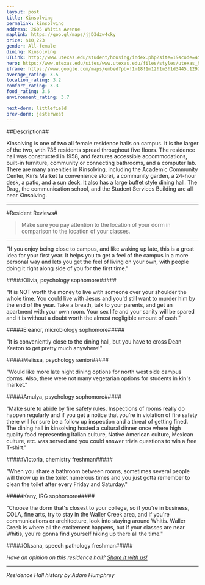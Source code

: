 ```yaml
---
layout: post
title: Kinsolving
permalink: kinsolving
address: 2605 Whitis Avenue
maplink: https://goo.gl/maps/jjD3dzw4cky
price: $10,223
gender: All-female
dining: Kinsolving
UTLink: http://www.utexas.edu/student/housing/index.php?site=1&scode=4&id=116
hero: https://www.utexas.edu/sites/www.utexas.edu/files/styles/utexas_hero_photo_image/public/hero-photos/maincampus_hero.jpg?itok=i1E3qQY4
iframe: https://www.google.com/maps/embed?pb=!1m18!1m12!1m3!1d3445.1292001809215!2d-97.74182028487012!3d30.290383313867196!2m3!1f0!2f0!3f0!3m2!1i1024!2i768!4f13.1!3m3!1m2!1s0x8644b582f6343421%3A0xe616f20f52f36d5e!2sKinsolving+Residence+Hall!5e0!3m2!1sen!2sus!4v1462317713758
average_rating: 3.5
location_rating: 3.2
comfort_rating: 3.3
food_rating: 3.6
environment_rating: 3.7

next-dorm: littlefield
prev-dorm: jesterwest
---
```


##Description##

Kinsolving is one of two all female residence halls on campus. It is the larger of the two, with 735 residents spread throughout five floors. The residence hall was constructed in 1958, and features accessible accommodations, built-in furniture, community or connecting bathrooms, and a computer lab. There are many amenities in Kinsolving, including the Academic Community Center, Kin’s Market (a convenience store), a community garden, a 24-hour desk, a patio, and a sun deck. It also has a large buffet style dining hall. The Drag, the communication school, and the Student Services Building are all near Kinsolving.

---

#Resident Reviews#


> Make sure you pay attention to the location of your dorm in comparison to the location of your classes.


---

"If you enjoy being close to campus, and like waking up late, this is a great idea for your first year. It helps you to get a feel of the campus in a more personal way and lets you get the feel of living on your own, with people doing it right along side of you for the first time."

#####Olivia, psychology sophomore#####


"It is NOT worth the money to live with someone over your shoulder the whole time. You could live with Jesus and you'd still want to murder him by the end of the year. Take a breath, talk to your parents, and get an apartment with your own room. Your sex life and your sanity will be spared and it is without a doubt worth the almost negligible amount of cash."

#####Eleanor, microbiology sophomore#####

"It is conveniently close to the dining hall, but you have to cross Dean Keeton to get pretty much anywhere!"

#####Melissa, psychology senior#####

"Would like more late night dining options for north west side campus dorms. Also, there were not many vegetarian options for students in kin's market."

#####Amulya, psychology sophomore#####

"Make sure to abide by fire safety rules.  Inspections of rooms really do happen regularly and if you get a notice that you're in violation of fire safety there will for sure be a follow up inspection and a threat of getting fined. The dining hall in kinsolving hosted a cultural dinner once where high quality food representing Italian culture, Native American culture, Mexican culture, etc. was served and you could answer trivia questions to win a free T-shirt."

#####Victoria, chemistry freshman#####

"When you share a bathroom between rooms, sometimes several people will throw up in the toilet numerous times and you just gotta remember to clean the toilet after every Friday and Saturday."

#####Kany, IRG sophomore#####

"Choose the dorm that's closest to your college, so if you're in business, COLA, fine arts, try to stay in the Waller Creek area, and if you're communications or architecture, look into staying around Whitis. Waller Creek is where all the excitement happens, but if your classes are near Whitis, you're gonna find yourself hiking up there all the time."

#####Oksana, speech pathology freshman#####

_Have an opinion on this residence hall? [Share it with us!](https://goo.gl/forms/2FQQ17t7YAfFhlZT2)_

---

_Residence Hall history by Adam Humphrey_